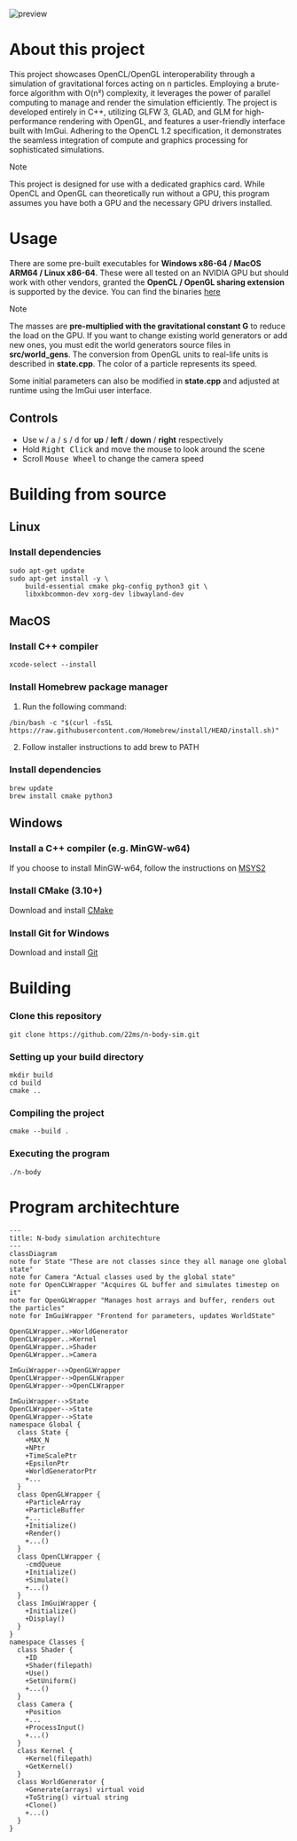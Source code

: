 ![preview](preview.gif)
# About this project

This project showcases OpenCL/OpenGL interoperability through a simulation of gravitational forces acting on n particles. 
Employing a brute-force algorithm with O(n²) complexity, it leverages the power of parallel computing to manage and render the simulation efficiently. 
The project is developed entirely in C++, utilizing GLFW 3, GLAD, and GLM for high-performance rendering with OpenGL, and features a user-friendly interface built with ImGui. 
Adhering to the OpenCL 1.2 specification, it demonstrates the seamless integration of compute and graphics processing for sophisticated simulations.

> [!NOTE]
> 
> This project is designed for use with a dedicated graphics card. While OpenCL and OpenGL can theoretically run without a GPU, this program assumes you have both a GPU and the necessary GPU drivers installed.

# Usage

There are some pre-built executables for **Windows x86-64 / MacOS ARM64 / Linux x86-64**.
These were all tested on an NVIDIA GPU but should work with other vendors, granted the **OpenCL / OpenGL sharing extension** is supported by the device.
You can find the binaries [here]()

> [!NOTE]
> 
> The masses are **pre-multiplied with the gravitational constant G** to reduce the load on the GPU. If you want to change existing world generators or add new ones, you must edit the world generators source files in **src/world_gens**. The conversion from OpenGL units to real-life units is described in **state.cpp**. The color of a particle represents its speed.
>
> Some initial parameters can also be modified in **state.cpp** and adjusted at runtime using the ImGui user interface.

## Controls

- Use <kbd>w</kbd> / <kbd>a</kbd> / <kbd>s</kbd> / <kbd>d</kbd> for **up** / **left** / **down** / **right** respectively
- Hold <kbd>Right Click</kbd> and move the mouse to look around the scene
- Scroll <kbd>Mouse Wheel</kbd> to change the camera speed

# Building from source

## Linux

### Install dependencies

```console
sudo apt-get update
sudo apt-get install -y \
    build-essential cmake pkg-config python3 git \
    libxkbcommon-dev xorg-dev libwayland-dev
```

## MacOS

### Install C++ compiler

```console
xcode-select --install
```

### Install Homebrew package manager

1. Run the following command:
```console
/bin/bash -c "$(curl -fsSL https://raw.githubusercontent.com/Homebrew/install/HEAD/install.sh)"
```
2. Follow installer instructions to add brew to PATH

### Install dependencies

```console
brew update
brew install cmake python3
```

## Windows

### Install a C++ compiler (e.g. MinGW-w64)

If you choose to install MinGW-w64, follow the instructions on [MSYS2](https://www.msys2.org/)

### Install CMake (3.10+)

Download and install [CMake](https://cmake.org/download/)

### Install Git for Windows

Download and install [Git](https://git-scm.com/download/win)

# Building

### Clone this repository

```console
git clone https://github.com/22ms/n-body-sim.git
```

### Setting up your build directory

```console
mkdir build
cd build
cmake ..
```

### Compiling the project

```console
cmake --build .
```

### Executing the program

```console
./n-body
```

# Program architechture

```mermaid
---
title: N-body simulation architechture
---
classDiagram
note for State "These are not classes since they all manage one global state"
note for Camera "Actual classes used by the global state"
note for OpenCLWrapper "Acquires GL buffer and simulates timestep on it"
note for OpenGLWrapper "Manages host arrays and buffer, renders out the particles"
note for ImGuiWrapper "Frontend for parameters, updates WorldState"

OpenGLWrapper..>WorldGenerator
OpenCLWrapper..>Kernel
OpenGLWrapper..>Shader
OpenGLWrapper..>Camera

ImGuiWrapper-->OpenGLWrapper
OpenCLWrapper-->OpenGLWrapper
OpenGLWrapper-->OpenCLWrapper

ImGuiWrapper-->State
OpenCLWrapper-->State
OpenGLWrapper-->State
namespace Global {
  class State {
    +MAX_N
    +NPtr
    +TimeScalePtr
    +EpsilonPtr
    +WorldGeneratorPtr
    +...
  }
  class OpenGLWrapper {
    +ParticleArray
    +ParticleBuffer
    +...
    +Initialize()
    +Render()
    +...()
  }
  class OpenCLWrapper {
    -cmdQueue
    +Initialize()
    +Simulate()
    +...()
  }
  class ImGuiWrapper {
    +Initialize()
    +Display()
  }
}
namespace Classes {
  class Shader {
    +ID
    +Shader(filepath)
    +Use()
    +SetUniform()
    +...()
  }
  class Camera {
    +Position
    +...
    +ProcessInput()
    +...()
  }
  class Kernel {
    +Kernel(filepath)
    +GetKernel()
  }
  class WorldGenerator {
    +Generate(arrays) virtual void
    +ToString() virtual string
    +Clone()
    +...()
  }
}

```
